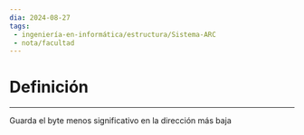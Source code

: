 ```yaml
---
dia: 2024-08-27
tags: 
 - ingeniería-en-informática/estructura/Sistema-ARC
 - nota/facultad
---
```

# Definición
---
Guarda el byte menos significativo en la dirección más baja